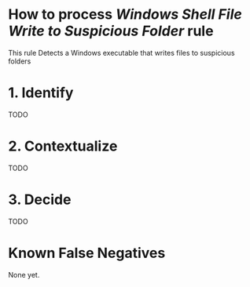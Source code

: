 # How to process *Windows Shell File Write to Suspicious Folder* rule
This rule Detects a Windows executable that writes files to suspicious folders

# 1. Identify
TODO

# 2. Contextualize
TODO

# 3. Decide
TODO

# Known False Negatives
None yet.
